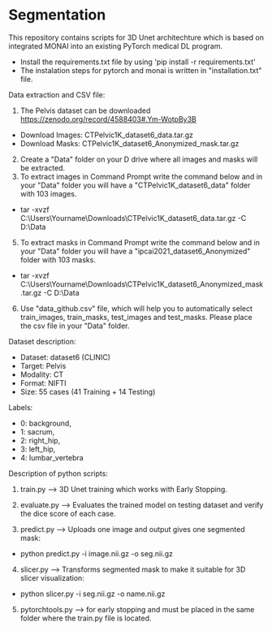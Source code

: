 # Segmentation

This repository contains scripts for 3D Unet architechture which is based on integrated MONAI into an existing PyTorch medical DL program. 

* Install the requirements.txt file by using 'pip install -r requirements.txt'
* The instalation steps for pytorch and monai is written in "installation.txt" file.

Data extraction and CSV file:
1) The Pelvis dataset can be downloaded https://zenodo.org/record/4588403#.Ym-WotpBy3B
* Download Images: CTPelvic1K_dataset6_data.tar.gz
* Download Masks: CTPelvic1K_dataset6_Anonymized_mask.tar.gz
2) Create a "Data" folder on your D drive where all images and masks will be extracted. 
3) To extract images in Command Prompt write the command below and in your "Data" folder you will have a "CTPelvic1K_dataset6_data" folder with 103 images.
* tar -xvzf C:\Users\Yourname\Downloads\CTPelvic1K_dataset6_data.tar.gz -C D:\Data
5) To extract masks in Command Prompt write the command below and in your "Data" folder you will have a "ipcai2021_dataset6_Anonymized" folder with 103 masks.
* tar -xvzf C:\Users\Yourname\Downloads\CTPelvic1K_dataset6_Anonymized_mask.tar.gz -C D:\Data
6) Use "data_github.csv" file, which will help you to automatically select train_images, train_masks, test_images and test_masks. Please place the csv file in your "Data" folder.


Dataset description:
* Dataset: dataset6 (CLINIC) 
* Target: Pelvis
* Modality: CT
* Format: NIFTI
* Size: 55 cases (41 Training + 14 Testing)

Labels: 
* 0: background, 
* 1: sacrum, 
* 2: right_hip, 
* 3: left_hip, 
* 4: lumbar_vertebra    




Description of python scripts:

1) train.py --> 3D Unet training which works with Early Stopping. 

2) evaluate.py --> Evaluates the trained model on testing dataset and verify the dice score of each case. 
 
3) predict.py --> Uploads one image and output gives one segmented mask: 
* python predict.py -i image.nii.gz -o seg.nii.gz
     
4) slicer.py -->  Transforms segmented mask to make it suitable for 3D slicer visualization: 
* python slicer.py -i seg.nii.gz -o name.nii.gz

5) pytorchtools.py --> for early stopping and must be placed in the same folder where the train.py file is located. 
